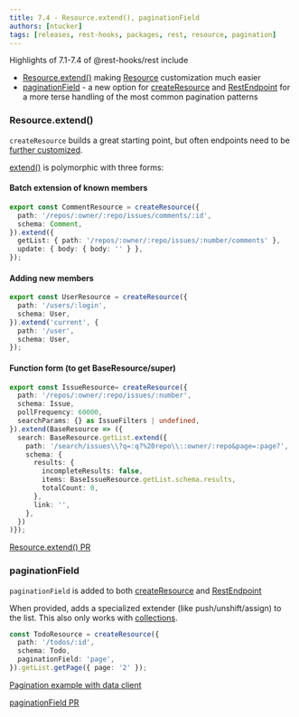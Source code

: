 ```yaml
---
title: 7.4 - Resource.extend(), paginationField
authors: [ntucker]
tags: [releases, rest-hooks, packages, rest, resource, pagination]
---
```


Highlights of 7.1-7.4 of @rest-hooks/rest include

- [Resource.extend()](/blog/2023/08/12/rest-7.4-released#resourceextend) making [Resource](/rest/api/createResource) customization much easier
- [paginationField](/blog/2023/08/12/rest-7.4-released#paginationfield) - a new option for [createResource](/rest/api/createResource) and [RestEndpoint](/rest/api/RestEndpoint) for a more terse handling of the most common pagination patterns

<!--truncate-->

### Resource.extend()

`createResource` builds a great starting point, but often endpoints need to be [further customized](/rest/api/RestEndpoint#typing).

[extend()](https://dataclient.io/rest/api/createResource#extend) is polymorphic with three forms:

#### Batch extension of known members

```ts
export const CommentResource = createResource({
  path: '/repos/:owner/:repo/issues/comments/:id',
  schema: Comment,
}).extend({
  getList: { path: '/repos/:owner/:repo/issues/:number/comments' },
  update: { body: { body: '' } },
});
```

#### Adding new members

```ts
export const UserResource = createResource({
  path: '/users/:login',
  schema: User,
}).extend('current', {
  path: '/user',
  schema: User,
});
```

#### Function form (to get BaseResource/super)

```ts
export const IssueResource= createResource({
  path: '/repos/:owner/:repo/issues/:number',
  schema: Issue,
  pollFrequency: 60000,
  searchParams: {} as IssueFilters | undefined,
}).extend(BaseResource => ({
  search: BaseResource.getList.extend({
    path: '/search/issues\\?q=:q?%20repo\\::owner/:repo&page=:page?',
    schema: {
      results: {
        incompleteResults: false,
        items: BaseIssueResource.getList.schema.results,
        totalCount: 0,
      },
      link: '',
    },
  })
)});
```

[Resource.extend() PR](https://github.com/reactive/data-client/pull/2715)

### paginationField

`paginationField` is added to both [createResource](/rest/api/createResource) and [RestEndpoint](/rest/api/RestEndpoint)

When provided, adds a specialized extender (like push/unshift/assign) to the list. This also only works with [collections](/rest/api/Collection).

```ts
const TodoResource = createResource({
  path: '/todos/:id',
  schema: Todo,
  paginationField: 'page',
}).getList.getPage({ page: '2' });
```

[Pagination example with data client](https://dataclient.io/rest/guides/pagination)

[paginationField PR](https://github.com/reactive/data-client/pull/2742)